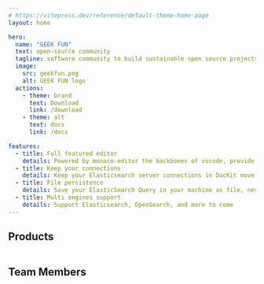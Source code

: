 ```yaml
---
# https://vitepress.dev/reference/default-theme-home-page
layout: home

hero:
  name: "GEEK FUN"
  text: open-source community
  tagline: software community to build sustainable open source projects for the world
  image:
    src: geekfun.png
    alt: GEEK FUN logo
  actions:
    - theme: brand
      text: Download
      link: /download
    - theme: alt
      text: docs
      link: /docs

features:
  - title: Full featured editor
    details: Powered by monaco-editor the backbones of vscode, provide familiar editor environment for developers
  - title: Keep your connections
    details: Keep your Elasticsearch server connections in DocKit move the dependencies of dashboard tools
  - title: File persistence
    details: Save your ElasticSearch Query in your machine as file, never lost
  - title: Multi engines support
    details: Support Elasticsearch, OpenSearch, and more to come
---
```

## Products

<div style="display: flex;flex-wrap: wrap; justify-content: space-evenly;">
<Product :product='{name: "DocKit", logo: "/dockit.png",preview: "/dockit-client-ui.png", description: "A better NoSQL GUI client for Mac, Windows and Linux", url: "https://dockit.geekfun.club/"}'></Product>
<Product :product='{name: "AnyTerm", logo: "/anyterm.png",preview: "/anyterm-client-ui.png", description: "Supper lightweight SSH client and terminal for Mac, Windows and Linux", url: "https://github.com/geek-fun/AnyTerm"}'></Product>
<Product :product='{name: "ServerlessInsight", logo: "/serverlessinsight.png",preview: "/serverlessinsight-preview.png", description: "Full life cycle cross providers serverless application management for your fast-growing business.", url: "https://github.com/geek-fun/hostsless"}'></Product>
<Product :product='{name: "jest-search", logo: "/jest-search.png",preview: "/jest-search-preview.png", description: "Jest preset for running tests with local ElasticSearch, OpenSearch and ZincSearch.", url: "https://github.com/geek-fun/jest-search"}'></Product>
</div>

## Team Members
<TeamMembers></TeamMembers>

